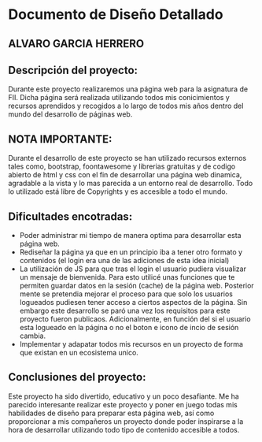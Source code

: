 # Documento de Diseño Detallado
## ALVARO GARCIA HERRERO

## Descripción del proyecto:
Durante este proyecto realizaremos una página web para la asignatura de FII. Dicha página será realizada utilizando todos mis conicimientos y recursos aprendidos y recogidos a lo largo de todos mis años dentro del mundo del desarrollo de páginas web.

## NOTA IMPORTANTE:
Durante el desarrollo de este proyecto se han utilizado recursos externos tales como, bootstrap, foontawesome y librerias gratuitas y de codigo abierto de html y css con el fin
de desarrollar una página web dinamica, agradable a la vista y lo mas parecida a un entorno real de desarrollo. Todo lo utilizado está libre de Copyrights y es accesible a todo el mundo.

## Dificultades encotradas:
- Poder administrar mi tiempo de manera optima para desarrollar esta página web.
- Rediseñar la página ya que en un principio iba a tener otro formato y contenidos (el login era una de las adiciones de esta idea inicial)
- La utilización de JS para que tras el login el usuario pudiera visualizar un mensaje de bienvenida. Para esto utilicé unas funciones que te permiten guardar datos en la sesión (cache) de la página web. Posterior mente se pretendia mejorar el proceso para que solo los usuarios logueados pudiesen tener acceso a ciertos aspectos de la página. Sin embargo este desarrollo se paró una vez los requisitos para este proyecto fueron publicaos. Adicionalmente, en función del si el usuario esta logueado en la página o no el boton e icono de incio de sesión cambia.
- Implementar y adapatar todos mis recursos en un proyecto de forma que existan en un ecosistema unico.

## Conclusiones del proyecto:
Este proyecto ha sido divertido, educativo y un poco desafiante. Me ha parecido interesante realizar este proyecto y poner en juego todas mis habilidades de diseño para preparar esta página web, así como proporcionar a mis compañeros un proyecto donde poder inspirarse a la hora de desarrollar utilizando todo tipo de contenido accesible a todos.